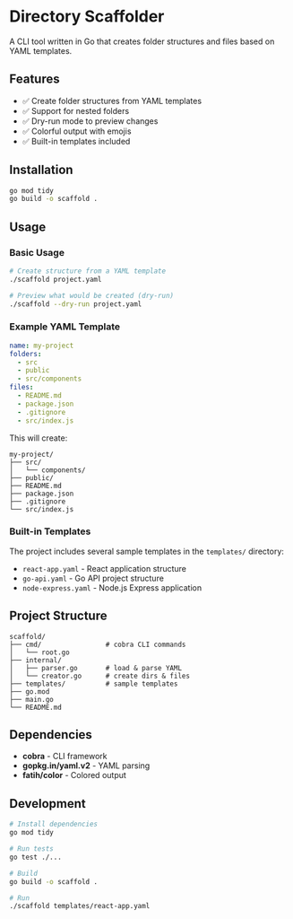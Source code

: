 # Directory Scaffolder

A CLI tool written in Go that creates folder structures and files based on YAML templates.

## Features

- ✅ Create folder structures from YAML templates
- ✅ Support for nested folders
- ✅ Dry-run mode to preview changes
- ✅ Colorful output with emojis
- ✅ Built-in templates included

## Installation

```bash
go mod tidy
go build -o scaffold .
```

## Usage

### Basic Usage

```bash
# Create structure from a YAML template
./scaffold project.yaml

# Preview what would be created (dry-run)
./scaffold --dry-run project.yaml
```

### Example YAML Template

```yaml
name: my-project
folders:
  - src
  - public
  - src/components
files:
  - README.md
  - package.json
  - .gitignore
  - src/index.js
```

This will create:

```
my-project/
├── src/
│   └── components/
├── public/
├── README.md
├── package.json
├── .gitignore
└── src/index.js
```

### Built-in Templates

The project includes several sample templates in the `templates/` directory:

- `react-app.yaml` - React application structure
- `go-api.yaml` - Go API project structure
- `node-express.yaml` - Node.js Express application

## Project Structure

```
scaffold/
├── cmd/                # cobra CLI commands
│   └── root.go
├── internal/
│   ├── parser.go       # load & parse YAML
│   └── creator.go      # create dirs & files
├── templates/          # sample templates
├── go.mod
├── main.go
└── README.md
```

## Dependencies

- **cobra** - CLI framework
- **gopkg.in/yaml.v2** - YAML parsing
- **fatih/color** - Colored output

## Development

```bash
# Install dependencies
go mod tidy

# Run tests
go test ./...

# Build
go build -o scaffold .

# Run
./scaffold templates/react-app.yaml
```
